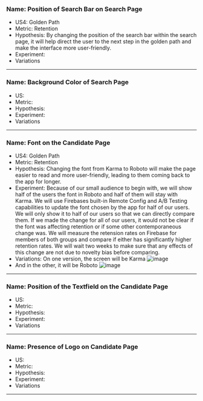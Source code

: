 ### Name: Position of Search Bar on Search Page
- US4: Golden Path
- Metric: Retention 
- Hypothesis: By changing the position of the search bar within the search page, it will help direct the user to the next step in the golden path and make the interface more user-friendly.
- Experiment:
- Variations
---
### Name: Background Color of Search Page
- US:
- Metric:
- Hypothesis:
- Experiment:
- Variations
---
### Name: Font on the Candidate Page
- US4: Golden Path
- Metric: Retention
- Hypothesis: Changing the font from Karma to Roboto will make the page easier to read and more user-friendly, leading to them coming back to the app for longer.
- Experiment: Because of our small audience to begin with, we will show half of the users the font in Roboto and half of them will stay with Karma. We will use Firebases built-in Remote Config and A/B Testing capabilities to update the font chosen by the app for half of our users. We will only show it to half of our users so that we can directly compare them. If we made the change for all of our users, it would not be clear if the font was affecting retention or if some other contemporaneous change was. We will measure the retension rates on Firebase for members of both groups and compare if either has significantly higher retention rates. We will wait two weeks to make sure that any effects of this change are not due to novelty bias before comparing.
- Variations: On one version, the screen will be Karma
![image](https://github.com/user-attachments/assets/9d573bad-3583-4c79-abb7-ee1817c18557)
- And in the other, it will be Roboto
![image](https://github.com/user-attachments/assets/b834e66e-a65f-4604-b53f-0773da7c686e)

---
### Name: Position of the Textfield on the Candidate Page
- US:
- Metric:
- Hypothesis:
- Experiment:
- Variations
---
### Name: Presence of Logo on Candidate Page
- US:
- Metric:
- Hypothesis:
- Experiment:
- Variations
---
